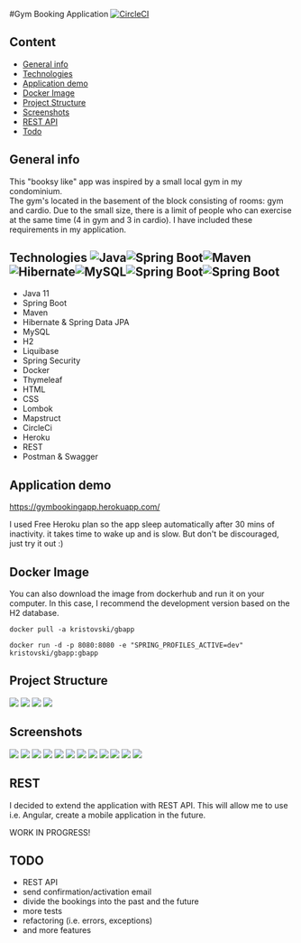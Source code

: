 #Gym Booking Application 
[![CircleCI](https://circleci.com/gh/KrisTovski/gbapp/tree/master.svg?style=svg)](https://circleci.com/gh/KrisTovski/gbapp/tree/master)

## Content
* [General info](#general-info)
* [Technologies](#technologies)
* [Application demo](#application-demo)
* [Docker Image](#docker-image)
* [Project Structure](#project-structure)
* [Screenshots](#screenshots)
* [REST API](#rest-api)
* [Todo](#todo)

## General info

This "booksy like" app was inspired by a small local gym in my condominium.  
The gym's located in the basement of the block consisting of rooms: gym and cardio.
Due to the small size, there is a limit of people who can exercise at the same time (4 in gym and 3 in cardio).
I have included these requirements in my application.

## Technologies ![Java](images/logos/java.png)![Spring Boot](images/logos/spring-boot-logo.png)![Maven](images/logos/maven.png)![Hibernate](images/logos/hibernate.png)![MySQL](images/logos/mysql.png)![Spring Boot](images/logos/spring.png)![Spring Boot](images/logos/thymeleaf.png)

* Java 11
* Spring Boot
* Maven
* Hibernate & Spring Data JPA
* MySQL
* H2
* Liquibase
* Spring Security
* Docker
* Thymeleaf
* HTML
* CSS
* Lombok
* Mapstruct
* CircleCi
* Heroku
* REST
* Postman & Swagger

## Application demo
https://gymbookingapp.herokuapp.com/

I used Free Heroku plan so the app sleep automatically after 30 mins of inactivity.
it takes time to wake up and is slow.
But don't be discouraged, just try it out :)

## Docker Image
You can also download the image from dockerhub and run it on your computer. 
In this case, I recommend the development version based on the H2 database. 

```
docker pull -a kristovski/gbapp
```
```
docker run -d -p 8080:8080 -e "SPRING_PROFILES_ACTIVE=dev" kristovski/gbapp:gbapp
```
## Project Structure
![](images/screenshots/gbapp-structure0.png)
![](images/screenshots/gbapp-structure1.png)
![](images/screenshots/gbapp-structure2.png)
![](images/screenshots/gbapp-db-diagram.png)

## Screenshots
![](images/screenshots/gbapp-p0.jpg)
![](images/screenshots/gbapp-p1.jpg)
![](images/screenshots/gbapp-p2.jpg)
![](images/screenshots/gbapp-p3.jpg)
![](images/screenshots/gbapp-p4.jpg)
![](images/screenshots/gbapp-p5.jpg)
![](images/screenshots/gbapp-p6.jpg)
![](images/screenshots/gbapp-p7.jpg)
![](images/screenshots/gbapp-p8.jpg)
![](images/screenshots/gbapp-p9.jpg)
![](images/screenshots/gbapp-p10.jpg)
![](images/screenshots/gbapp-p11.jpg)

## REST
I decided to extend the application with REST API.
This will allow me to use i.e. Angular, create a mobile application in the future.

WORK IN PROGRESS!

## TODO
* REST API
* send confirmation/activation email
* divide the bookings into the past and the future
* more tests
* refactoring (i.e. errors, exceptions)
* and more features
 

